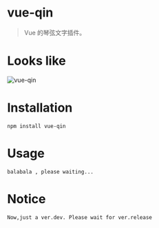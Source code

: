 # vue-qin

> Vue 的琴弦文字插件。

#  Looks like
![vue-qin](https://raw.githubusercontent.com/shalldie/vue-qin/master/GIF.gif)

# Installation
    npm install vue-qin

# Usage
    balabala , please waiting...
    
# Notice
    Now,just a ver.dev. Please wait for ver.release
